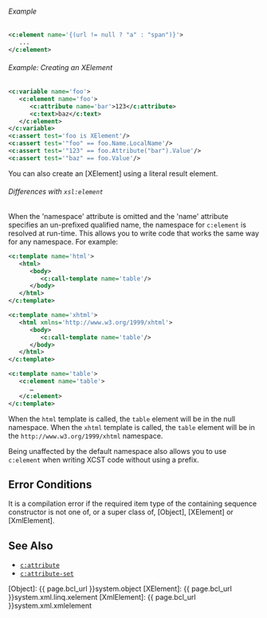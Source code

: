 <div class="note eg" markdown="1">

###### Example
```xml
<c:element name='{(url != null ? "a" : "span")}'>
   ...
</c:element>
```

</div>

<div class="note eg" markdown="1">

###### Example: Creating an XElement
```xml
<c:variable name='foo'>
   <c:element name='foo'>
      <c:attribute name='bar'>123</c:attribute>
      <c:text>baz</c:text>
   </c:element>
</c:variable>
<c:assert test='foo is XElement'/>
<c:assert test='"foo" == foo.Name.LocalName'/>
<c:assert test='"123" == foo.Attribute("bar").Value'/>
<c:assert test='"baz" == foo.Value'/>
```

You can also create an [XElement] using a literal result element.

</div>

<div class="note">

###### Differences with `xsl:element`
When the 'namespace' attribute is omitted and the 'name' attribute specifies an un-prefixed qualified name, the namespace for `c:element` is resolved at run-time. This allows you to write code that works the same way for any namespace. For example:

```xml
<c:template name='html'>
   <html>
      <body>
         <c:call-template name='table'/>
      </body>
   </html>
</c:template>

<c:template name='xhtml'>
   <html xmlns='http://www.w3.org/1999/xhtml'>
      <body>
         <c:call-template name='table'/>
      </body>
   </html>
</c:template>

<c:template name='table'>
   <c:element name='table'>
      …
   </c:element>
</c:template>
```

When the `html` template is called, the `table` element will be in the null namespace. When the `xhtml` template is called, the `table` element will be in the `http://www.w3.org/1999/xhtml` namespace.

Being unaffected by the default namespace also allows you to use `c:element` when writing XCST code without using a prefix.

</div>

## Error Conditions

It is a compilation error if the required item type of the containing sequence constructor is not one of, or a super class of, [Object], [XElement] or [XmlElement].

## See Also

- [`c:attribute`](attribute.html)
- [`c:attribute-set`](attribute-set.html)

[Object]: {{ page.bcl_url }}system.object
[XElement]: {{ page.bcl_url }}system.xml.linq.xelement
[XmlElement]: {{ page.bcl_url }}system.xml.xmlelement
